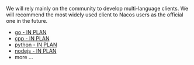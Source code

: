 We will rely mainly on the community to develop multi-language clients. We will recommend the most widely used client to Nacos users as the official one in the future.

* [go - IN PLAN](TO_LINK)
* [cpp - IN PLAN](TO_LINK)
* [python - IN PLAN](TO_LINK)
* [nodejs - IN PLAN](TO_LINK)
* more ...
